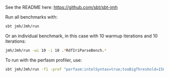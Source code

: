 See the README here: https://github.com/sbt/sbt-jmh

Run all benchmarks with:

```bash
sbt jmh/Jmh/run
```

Or an individual benchmark, in this case with 10 warmup iterations and 10 iterations:

```bash
jmh/Jmh/run -wi 10 -i 10 .*RdfIriParseBench.*
```

To run with the perfasm profiler, use:

```bash
sbt jmh/Jmh/run -f1 -prof "perfasm:intelSyntax=true;tooBigThreshold=1500;top=3" .*RdfIriParseBench.*
```
